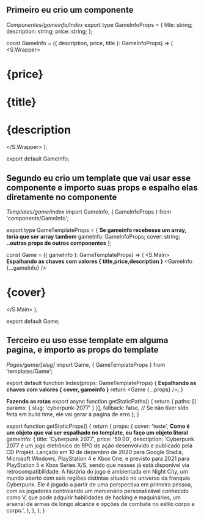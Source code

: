 ## Primeiro eu crio um componente

*Componentes/gameinfo/index*
export type GameInfoProps = {
  title: string;
  description: string;
  price: string;
};

const GameInfo = ({ description, price, title }: GameInfoProps) => (
  <S.Wrapper>
    <h1>{price}</h1>
    <h1>{title}</h1>
    <h1>{description</h1>
  </S.Wrapper>
);

export default GameInfo;


## Segundo eu crio um template que vai usar esse componente e importo suas props e espalho elas diretamente no componente

*Templates/game/index*
import GameInfo, { GameInfoProps } from 'components/GameInfo';

export type GameTemplateProps = {
  **Se gameinfo recebesse um array, teria que ser array tambem**
  gameInfo: GameInfoProps;
  cover: string;
  **..outras props de outros componentes**
};

const Game = ({ gameInfo }: GameTemplateProps) => (
    <S.Main>
        **Espalhando as chaves com valores { title,price,description }**
        <GameInfo {...gameInfo} />
        <h1>{cover}</h1>
    </S.Main>
);

export default Game;


## Terceiro eu uso esse template em alguma pagina, e importo as props do template

*Pages/game/[slug]*
import Game, { GameTemplateProps } from 'templates/Game';

export default function Index(props: GameTemplateProps) {
  **Espalhando as chaves com valores { cover, gameinfo }**
  return <Game {...props} />;
}

**Fazendo as rotas**
export async function getStaticPaths() {
  return {
    paths: [{ params: { slug: 'cyberpunk-2077' } }],
    fallback: false, // Se não tiver sido feita em build time, ele vai gerar a pagina de erro
  };
}

export function getStaticProps() {
  return {
    props: {
      cover: 'teste',
      **Como é um objeto que vai ser espalhado no template, eu faço um objeto literal**
      gameInfo: {
        title: 'Cyberpunk 2077',
        price: '59.00',
        description:
          'Cyberpunk 2077 é um jogo eletrônico de RPG de ação desenvolvido e publicado pela CD Projekt. Lançado em 10 de dezembro de 2020 para Google Stadia, Microsoft Windows, PlayStation 4 e Xbox One, e previsto para 2021 para PlayStation 5 e Xbox Series X/S, sendo que nesses já está disponível via retrocompatibilidade. A história do jogo é ambientada em Night City, um mundo aberto com seis regiões distintas situado no universo da franquia Cyberpunk. Ele é jogado a partir de uma perspectiva em primeira pessoa, com os jogadores controlando um mercenário personalizável conhecido como V, que pode adquirir habilidades de hacking e maquinários, um arsenal de armas de longo alcance e opções de combate no estilo corpo a corpo.',
      },
    },
  };
}

